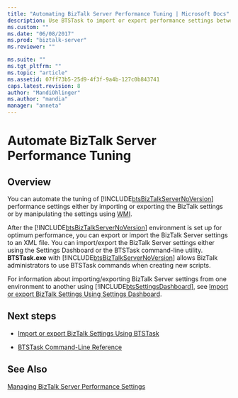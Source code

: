 ```yaml
---
title: "Automating BizTalk Server Performance Tuning | Microsoft Docs"
description: Use BTSTask to import or export performance settings between environments in BizTalk Server
ms.custom: ""
ms.date: "06/08/2017"
ms.prod: "biztalk-server"
ms.reviewer: ""

ms.suite: ""
ms.tgt_pltfrm: ""
ms.topic: "article"
ms.assetid: 07ff73b5-25d9-4f3f-9a4b-127c0b843741
caps.latest.revision: 8
author: "MandiOhlinger"
ms.author: "mandia"
manager: "anneta"
---
```

# Automate BizTalk Server Performance Tuning

## Overview
You can automate the tuning of [!INCLUDE[btsBizTalkServerNoVersion](../includes/btsbiztalkservernoversion-md.md)] performance settings either by importing or exporting the BizTalk settings or by manipulating the settings using [WMI](https://go.microsoft.com/fwlink/?LinkId=200464).

 After the [!INCLUDE[btsBizTalkServerNoVersion](../includes/btsbiztalkservernoversion-md.md)] environment is set up for optimum performance, you can export or import the BizTalk Server settings to an XML file. You can import/export the BizTalk Server settings either using the Settings Dashboard or the BTSTask command-line utility. **BTSTask.exe** with [!INCLUDE[btsBizTalkServerNoVersion](../includes/btsbiztalkservernoversion-md.md)] allows BizTalk administrators to use BTSTask commands when creating new scripts.

 For information about importing/exporting BizTalk Server settings from one environment to another using [!INCLUDE[btsSettingsDashboard](../includes/btssettingsdashboard-md.md)], see [Import or export BizTalk Settings Using Settings Dashboard](how-to-import-biztalk-settings-using-settings-dashboard.md).

## Next steps

-   [Import or export BizTalk Settings Using BTSTask](../core/how-to-import-biztalk-settings-using-btstask.md)

- [BTSTask Command-Line Reference](btstask-command-line-reference.md)

## See Also
 [Managing BizTalk Server Performance Settings](../core/managing-biztalk-server-performance-settings.md)